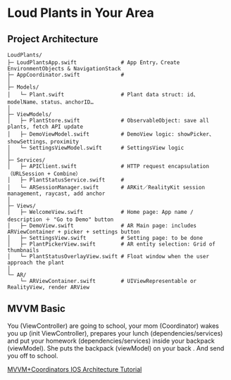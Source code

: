 #  Loud Plants in Your Area

## Project Architecture
```
LoudPlants/
├─ LoudPlantsApp.swift              # App Entry，Create EnvironmentObjects & NavigationStack
├─ AppCoordinator.swift             # 
│
├─ Models/
│   └─ Plant.swift                  # Plant data struct: id、modelName、status、anchorID…
│
├─ ViewModels/
│   ├─ PlantStore.swift             # ObservableObject: save all plants, fetch API update
│   ├─ DemoViewModel.swift          # DemoView logic: showPicker、showSettings、proximity
│   └─ SettingsViewModel.swift      # SettingsView logic
│
├─ Services/
│   ├─ APIClient.swift              # HTTP request encapsulation（URLSession + Combine）
│   ├─ PlantStatusService.swift     # 
│   └─ ARSessionManager.swift       # ARKit／RealityKit session management, raycast, add anchor
│
├─ Views/
│   ├─ WelcomeView.swift            # Home page: App name / description ＋ "Go to Demo" button
│   ├─ DemoView.swift               # AR Main page: includes ARViewContainer + picker + settings button
│   ├─ SettingsView.swift           # Setting page: to be done
│   ├─ PlantPickerView.swift        # AR entity selection: Grid of thumbnails
│   └─ PlantStatusOverlayView.swift # Float window when the user approach the plant
│
└─ AR/
    └─ ARViewContainer.swift        # UIViewRepresentable or RealityView, render ARView
```
## MVVM Basic
You (ViewController) are going to school, your mom (Coordinator) wakes you up (init ViewController), prepares your lunch (dependencies/services) and put your homework (dependencies/services) inside your backpack (viewModel). She puts the backpack (viewModel) on your back . And send you off to school.

[MVVM+Coordinators IOS Architecture Tutorial](https://medium.com/nerd-for-tech/mvvm-coordinators-ios-architecture-tutorial-fb27eaa36470)

